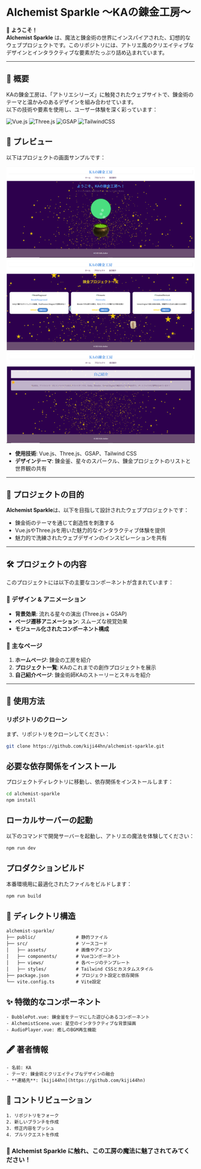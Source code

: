 # Alchemist Sparkle ～KAの錬金工房～

🌟 **ようこそ！**  
**Alchemist Sparkle** は、魔法と錬金術の世界にインスパイアされた、幻想的なウェブプロジェクトです。このリポジトリには、アトリエ風のクリエイティブなデザインとインタラクティブな要素がたっぷり詰め込まれています。

---

## 🧪 概要

KAの錬金工房は、「アトリエシリーズ」に触発されたウェブサイトで、錬金術のテーマと温かみのあるデザインを組み合わせています。  
以下の技術や要素を使用し、ユーザー体験を深く彩っています：

![Vue.js](https://img.shields.io/badge/Vue.js-4FC08D?logo=vue.js&logoColor=white)
![Three.js](https://img.shields.io/badge/Three.js-000000?logo=three.js&logoColor=white)
![GSAP](https://img.shields.io/badge/GSAP-88CE02?logo=greensock&logoColor=white)
![TailwindCSS](https://img.shields.io/badge/TailwindCSS-06B6D4?logo=tailwindcss&logoColor=white)

## 🌟 プレビュー
以下はプロジェクトの画面サンプルです：

![ホームページ](./path/to/homepage-screenshot.png) ![プロジェクト一覧](./path/to/projects-screenshot.png) ![自己紹介ページ](./path/to/about-screenshot.png)

- **使用技術**: Vue.js、Three.js、GSAP、Tailwind CSS  
- **デザインテーマ**: 錬金釜、星々のスパークル、錬金プロジェクトのリストと世界観の共有  

---

## 🌌 プロジェクトの目的

**Alchemist Sparkle**は、以下を目指して設計されたウェブプロジェクトです：
- 錬金術のテーマを通じて創造性を刺激する
- Vue.jsやThree.jsを用いた魅力的なインタラクティブ体験を提供
- 魅力的で洗練されたウェブデザインのインスピレーションを共有

---

## 🛠️ プロジェクトの内容

このプロジェクトには以下の主要なコンポーネントが含まれています：

### 🎨 デザイン & アニメーション
- **背景効果**: 流れる星々の演出 (Three.js + GSAP)  
- **ページ遷移アニメーション**: スムーズな視覚効果  
- **モジュール化されたコンポーネント構成**

### 🔮 主なページ
1. **ホームページ**: 錬金の工房を紹介  
2. **プロジェクト一覧**: KAのこれまでの創作プロジェクトを展示  
3. **自己紹介ページ**: 錬金術師KAのストーリーとスキルを紹介  

---

## 🚀 使用方法

### リポジトリのクローン
まず、リポジトリをクローンしてください：
```bash
git clone https://github.com/kiji44hn/alchemist-sparkle.git
```

## 必要な依存関係をインストール
プロジェクトディレクトリに移動し、依存関係をインストールします：

```bash
cd alchemist-sparkle
npm install
```

## ローカルサーバーの起動
以下のコマンドで開発サーバーを起動し、アトリエの魔法を体験してください：

```bash
npm run dev
```

## プロダクションビルド
本番環境用に最適化されたファイルをビルドします：

```bash
npm run build
```

## 📁 ディレクトリ構造

```
alchemist-sparkle/
├── public/               # 静的ファイル
├── src/                  # ソースコード
│   ├── assets/           # 画像やアイコン
│   ├── components/       # Vueコンポーネント
│   ├── views/            # 各ページのテンプレート
│   ├── styles/           # Tailwind CSSとカスタムスタイル
├── package.json          # プロジェクト設定と依存関係
└── vite.config.ts        # Vite設定
```

## ✨ 特徴的なコンポーネント

```
- BubblePot.vue: 錬金釜をテーマにした遊び心あるコンポーネント
- AlchemistScene.vue: 星空のインタラクティブな背景描画
- AudioPlayer.vue: 癒しのBGM再生機能
```

## 🖋️ 著者情報

```
- 名前: KA
- テーマ: 錬金術とクリエイティブなデザインの融合
- **連絡先**: [kiji44hn](https://github.com/kiji44hn)
```

## 🤝 コントリビューション

```
1. リポジトリをフォーク
2. 新しいブランチを作成
3. 修正内容をプッシュ
4. プルリクエストを作成
```

### 🌟 Alchemist Sparkle に触れ、この工房の魔法に魅了されてみてください！